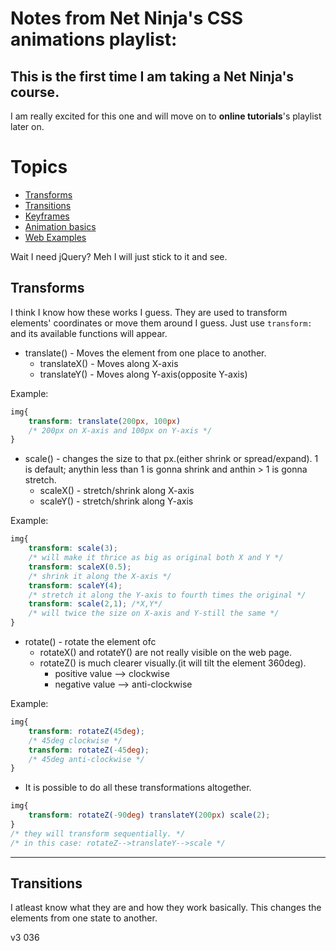 # Notes from Net Ninja's CSS animations playlist:

This is the first time I am taking a Net Ninja's course.
---
I am really excited for this one and will move on to **online tutorials**'s playlist later on. 

# Topics
- [Transforms](#Transforms)
- [Transitions](#Transitions)
- [Keyframes](#Keyframes)
- [Animation basics](#Basics)
- [Web Examples](#Examples)

Wait I need jQuery? Meh I will just stick to it and see.

## Transforms

I think I know how these works I guess. They are used to transform elements' coordinates or move them around I guess. Just use `transform:` and its available functions will appear. 
- translate() - Moves the element from one place to another.
  - translateX() - Moves along X-axis
  - translateY() - Moves along Y-axis(opposite Y-axis)

Example:
```css
img{
    transform: translate(200px, 100px)
    /* 200px on X-axis and 100px on Y-axis */
}
```
- scale() - changes the size to that px.(either shrink or spread/expand). 1 is default; anythin less than 1 is gonna shrink and anthin > 1 is gonna stretch. 
  - scaleX() - stretch/shrink along X-axis
  - scaleY() - stretch/shrink along Y-axis

Example:
```css
img{
    transform: scale(3);
    /* will make it thrice as big as original both X and Y */
    transform: scaleX(0.5);
    /* shrink it along the X-axis */
    transform: scaleY(4);
    /* stretch it along the Y-axis to fourth times the original */
    transform: scale(2,1); /*X,Y*/
    /* will twice the size on X-axis and Y-still the same */
}
```
- rotate() - rotate the element ofc
  - rotateX() and rotateY() are not really visible on the web page.
  - rotateZ() is much clearer visually.(it will tilt the element 360deg).
    - positive value --> clockwise
    - negative value --> anti-clockwise

Example:
```css
img{
    transform: rotateZ(45deg);
    /* 45deg clockwise */
    transform: rotateZ(-45deg);
    /* 45deg anti-clockwise */
}
```
- It is possible to do all these transformations altogether.
```css
img{
    transform: rotateZ(-90deg) translateY(200px) scale(2);
}
/* they will transform sequentially. */
/* in this case: rotateZ-->translateY-->scale */
```
---
## Transitions

I atleast know what they are and how they work basically. This changes the elements from one state to another.

v3 036
